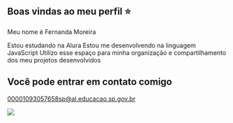 ## Boas vindas ao meu perfil ⭐
Meu nome é Fernanda Moreira 

Estou estudando na Alura 
Estou me desenvolvendo na linguagem JavaScript
Utilizo esse espaço para minha organização e compartilhamento dos meu projetos desenvolvidos

## Você pode entrar em contato comigo 
00001093057658sp@al.educacao.sp.gov.br

![](https://tenor.com/bL6R9.gif)
